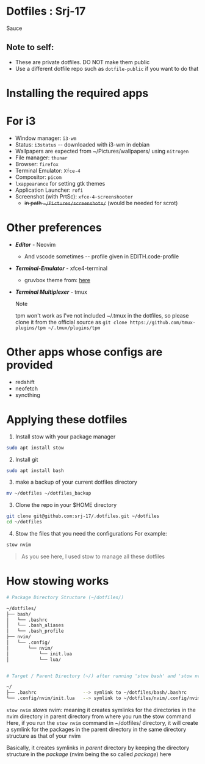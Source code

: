 # Dotfiles : Srj-17
Sauce
## Note to self:
- These are private dotfiles. DO NOT make them public
- Use a different dotfile repo such as `dotfile-public` if you want to do that

# Installing the required apps
# For i3
- Window manager: `i3-wm`
- Status: `i3status` -- downloaded with i3-wm in debian
- Wallpapers are expected from ~/Pictures/wallpapers/ using `nitrogen`
- File manager: `thunar`
- Browser: `firefox`
- Terminal Emulator: `Xfce-4`
- Compositor: `picom`
- `lxappearance` for setting gtk themes
- Application Launcher: `rofi`
- Screenshot (with PrtSc): `xfce-4-screenshooter` 
    - ~~in path `~/Pictures/screenshots/`~~ (would be needed for scrot)

# Other preferences
- ***Editor*** - Neovim
    - And vscode sometimes -- profile given in EDITH.code-profile

- ***Terminal-Emulator*** - xfce4-terminal
    - gruvbox theme from: [here](https://github.com/xelser/gruvbox-xfce4-terminal)
- ***Terminal Multiplexer*** - tmux
    > [!NOTE]
    > tpm won't work as I've not included ~/.tmux in the dotfiles, so please clone
    > it from the official source as `git clone https://github.com/tmux-plugins/tpm ~/.tmux/plugins/tpm`

# Other apps whose configs are provided
- redshift
- neofetch
- syncthing 

# Applying these dotfiles
1. Install stow with your package manager
```bash
sudo apt install stow
```
2. Install git
```bash
sudo apt install bash
```
3. make a backup of your current dotfiles directory
```bash
mv ~/dotfiles ~/dotfiles_backup
```
3. Clone the repo in your $HOME directory
```bash
git clone git@github.com:srj-17/.dotfiles.git ~/dotfiles
cd ~/dotfiles
```
4. Stow the files that you need the configurations 
For example:
```bash
stow nvim
```

> As you see here, I used stow to manage all these dotfiles
# How stowing works
```bash
# Package Directory Structure (~/dotfiles/)

~/dotfiles/
├── bash/
│   └── .bashrc
│   └── .bash_aliases
│   └── .bash_profile
├── nvim/
│   └── .config/
│       └── nvim/
│           └── init.lua
│           └── lua/


# Target / Parent Directory (~/) after running 'stow bash' and 'stow nvim'

~/
├── .bashrc                 --> symlink to ~/dotfiles/bash/.bashrc
└── .config/nvim/init.lua   --> symlink to ~/dotfiles/nvim/.config/nvim/init.lua
```

`stow nvim` *stows* nvim: meaning it creates symlinks for the directories in the nvim 
directory in parent directory from where you run the stow command 
Here, if you run the `stow nvim` command in ~/dotfiles/ directory, it will create
a symlink for the packages in the parent directory in the same directory structure
as that of your nvim

Basically, it creates symlinks in *parent* directory by keeping the directory 
structure in the *package* (nvim being the so called *package*) here



